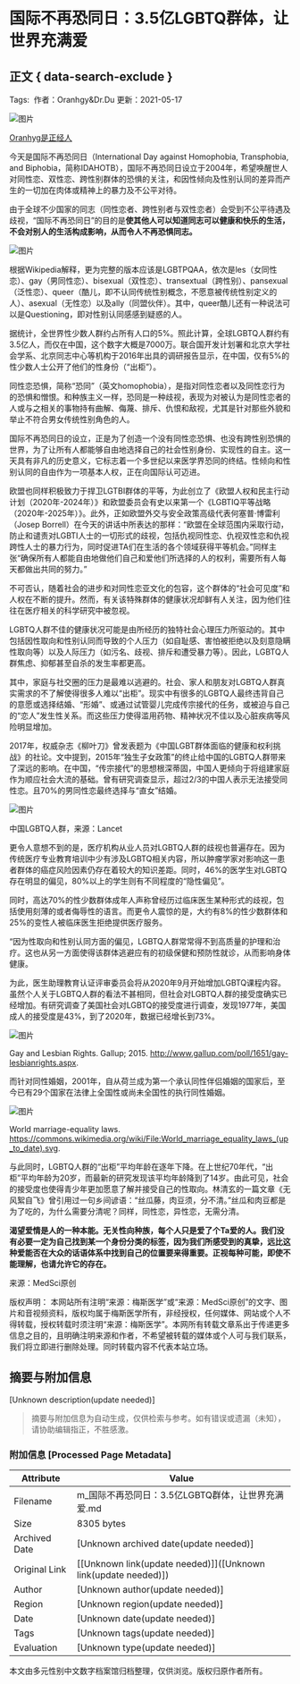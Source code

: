 # 国际不再恐同日：3.5亿LGBTQ群体，让世界充满爱

## 正文 { data-search-exclude }


Tags:  作者：Oranhgy&Dr.Du 更新：2021-05-17

![图片](https://www.medsci.cn/user/feeds?uid=303f5433779)

[Oranhyg是正经人](https://www.medsci.cn/user/feeds?uid=303f5433779)

今天是国际不再恐同日（International Day against Homophobia, Transphobia, and Biphobia，简称IDAHOTB），国际不再恐同日设立于2004年，希望唤醒世人对同性恋、双性恋、跨性别群体的恐惧的关注，和因性倾向及性别认同的差异而产生的一切加在肉体或精神上的暴力及不公平对待。

由于全球不少国家的同志（同性恋者、跨性别者与双性恋者）会受到不公平待遇及歧视，“国际不再恐同日”的目的是**使其他人可以知道同志可以健康和快乐的生活，不会对别人的生活构成影响，从而令人不再恐惧同志。**

![图片](https://img.medsci.cn/2021517/1621243458289_5433779.png)

根据Wikipedia解释，更为完整的版本应该是LGBTPQAA，依次是les（女同性恋）、gay（男同性恋）、bisexual（双性恋）、transextual（跨性别）、pansexual（泛性恋）、queer（酷儿，即不认同传统性别概念，不愿意被传统性别定义的人）、asexual（无性恋）以及ally（同盟伙伴）。其中，queer酷儿还有一种说法可以是Questioning，即对性别认同感感到疑惑的人。

据统计，全世界性少数人群约占所有人口的5%。照此计算，全球LGBTQ人群约有3.5亿人，而仅在中国，这个数字大概是7000万。联合国开发计划署和北京大学社会学系、北京同志中心等机构于2016年出具的调研报告显示，在中国，仅有5%的性少数人士公开了他们的性身份（“出柜”）。

同性恋恐惧，简称“恐同”（英文homophobia），是指对同性恋者以及同性恋行为的恐惧和憎恨。和种族主义一样，恐同是一种歧视，表现为对被认为是同性恋者的人或与之相关的事物持有曲解、侮蔑、排斥、仇恨和敌视，尤其是针对那些外貌和举止不符合男女传统性别角色的人。

国际不再恐同日的设立，正是为了创造一个没有同性恋恐惧、也没有跨性别恐惧的世界，为了让所有人都能够自由地选择自己的社会性别身份、实现性的自主。这一天具有非凡的历史意义，它标志着一个多世纪以来医学界恐同的终结。性倾向和性别认同的自由作为一项基本人权，正在向国际认可迈进。

欧盟也同样积极致力于捍卫LGTBI群体的平等，为此创立了《欧盟人权和民主行动计划（2020年-2024年）》和欧盟委员会有史以来第一个《LGBTIQ平等战略（2020年-2025年）》。此外，正如欧盟外交与安全政策高级代表何塞普·博雷利（Josep Borrell）在今天的讲话中所表达的那样：“欧盟在全球范围内采取行动，防止和谴责对LGBTI人士的一切形式的歧视，包括仇视同性恋、仇视双性恋和仇视跨性人士的暴力行为，同时促进TA们在生活的各个领域获得平等机会。”同样主张“确保所有人都能自由地做他们自己和爱他们所选择的人的权利，需要所有人每天都做出共同的努力。”

不可否认，随着社会的进步和对同性恋亚文化的包容，这个群体的“社会可见度”和人权在不断的提升。然而，有关该特殊群体的健康状况却鲜有人关注，因为他们往往在医疗相关的科学研究中被忽视。

LGBTQ人群不佳的健康状况可能是由所经历的独特社会心理压力所驱动的。其中包括因性取向和性别认同而导致的个人压力（如自耻感、害怕被拒绝以及刻意隐瞒性取向等）以及人际压力（如污名、歧视、排斥和遭受暴力等）。因此，LGBTQ人群焦虑、抑郁甚至自杀的发生率都更高。

其中，家庭与社交圈的压力是最难以逃避的。社会、家人和朋友对LGBTQ人群真实需求的不了解使得很多人难以“出柜”。现实中有很多的LGBTQ人最终违背自己的意愿或选择结婚、“形婚”、或通过试管婴儿完成传宗接代的任务，或被迫与自己的“恋人”发生性关系。而这些压力使得滥用药物、精神状况不佳以及心脏疾病等风险明显增加。

2017年，权威杂志《柳叶刀》曾发表题为《中国LGBT群体面临的健康和权利挑战》的社论。文中提到，2015年“独生子女政策”的终止给中国的LGBTQ人群带来了深远的影响。在中国，“传宗接代”的思想根深蒂固，中国人更倾向于将组建家庭作为顺应社会大流的基础。曾有研究调查显示，超过2/3的中国人表示无法接受同性恋。且70%的男同性恋最终选择与“直女”结婚。

![图片](https://img.medsci.cn/2021517/1621243151006_5433779.jpg)

中国LGBTQ人群，来源：Lancet

更令人意想不到的是，医疗机构从业人员对LGBTQ人群的歧视也普遍存在。因为传统医疗专业教育培训中少有涉及LGBTQ相关内容，所以肿瘤学家对影响这一患者群体的癌症风险因素仍存在着较大的知识差距。同时，46%的医学生对LGBTQ存在明显的偏见，80%以上的学生则有不同程度的“隐性偏见”。

同时，高达70%的性少数群体成年人声称曾经历过临床医生某种形式的歧视，包括使用刻薄的或者侮辱性的语言。而更令人震惊的是，大约有8%的性少数群体和25%的变性人被临床医生拒绝提供医疗服务。

“因为性取向和性别认同方面的偏见，LGBTQ人群常常得不到高质量的护理和治疗。这也从另一方面使得该群体逃避应有的初级保健和预防性就诊，从而影响身体健康。

为此，医生助理教育认证评审委员会将从2020年9月开始增加LGBTQ课程内容。虽然个人关于LGBTQ人群的看法不甚相同，但社会对LGBTQ人群的接受度确实已经增加。有研究调查了美国社会对LGBTQ的接受度进行调查，发现1977年，美国成人的接受度是43%，到了2020年，数据已经增长到73%。

![图片](https://img.medsci.cn/images/20210516/c2d0e4ca0a114286810d34a94f71d381.jpg)

Gay and Lesbian Rights. Gallup; 2015. http://www.gallup.com/poll/1651/gay-lesbianrights.aspx.

而针对同性婚姻，2001年，自从荷兰成为第一个承认同性伴侣婚姻的国家后，至今已有29个国家在法律上全国性或尚未全国性的执行同性婚姻。

![图片](https://img.medsci.cn/images/20210516/83dad15a706d44a29adb06e6daa88bed.jpg)

World marriage-equality laws. https://commons.wikimedia.org/wiki/File:World_marriage_equality_laws_(up_to_date).svg.

与此同时，LGBTQ人群的“出柜”平均年龄在逐年下降。在上世纪70年代，“出柜”平均年龄为20岁，而最新的研究发现该平均年龄降到了14岁。由此可见，社会的接受度也使得青少年更加愿意了解并接受自己的性取向。林清玄的一篇文章《无风絮自飞》曾引用过一句乡间谚语：“丝瓜藤，肉豆须，分不清。”丝瓜和肉豆都是为了吃的，为什么需要分清呢？同样，同性恋，异性恋，无需分清。

**渴望爱情是人的一种本能。无关性向种族，每个人只是爱了个Ta爱的人。我们没有必要一定为自己找到某一个身份分类的标签，因为我们所感受到的真挚，远比这种爱能否在大众的话语体系中找到自己的位置要来得重要。正视每种可能，即使不能理解，也请允许它的存在。**

来源：MedSci原创

版权声明： 本网站所有注明“来源：梅斯医学”或“来源：MedSci原创”的文字、图片和音视频资料，版权均属于梅斯医学所有，非经授权，任何媒体、网站或个人不得转载，授权转载时须注明“来源：梅斯医学”。本网所有转载文章系出于传递更多信息之目的，且明确注明来源和作者，不希望被转载的媒体或个人可与我们联系，我们将立即进行删除处理。同时转载内容不代表本站立场。
<!-- tcd_original_link https://m.medsci.cn/article/show_article.do?id=a4bd211463b2 -->


## 摘要与附加信息

<!-- tcd_abstract -->
[Unknown description(update needed)]
<!-- tcd_abstract_end -->

> 摘要与附加信息为自动生成，仅供检索与参考。如有错误或遗漏（未知），请协助编辑指正，不胜感激。

### 附加信息 [Processed Page Metadata]

| Attribute       | Value                                  |
|-----------------|----------------------------------------|
| Filename        | m_国际不再恐同日：3.5亿LGBTQ群体，让世界充满爱.md                             |
| Size            | 8305 bytes                           |
| Archived Date   | [Unknown archived date(update needed)]                             |
| Original Link   | [[Unknown link(update needed)]]([Unknown link(update needed)])                       |
| Author          | [Unknown author(update needed)]                               |
| Region          | [Unknown region(update needed)]                               |
| Date            | [Unknown date(update needed)]                                 |
| Tags            | [Unknown tags(update needed)]                                 |
| Evaluation            | [Unknown type(update needed)]                                 |
<!-- tcd_table_end -->

本文由多元性别中文数字档案馆归档整理，仅供浏览。版权归原作者所有。
